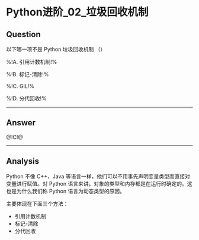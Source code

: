# Python进阶_02_垃圾回收机制

## Question
以下哪一项不是 Python 垃圾回收机制 （）

%!A. 引用计数机制!%

%!B. 标记-清除!%

%!C. GIL!%

%!D. 分代回收!%

----

## Answer
@!C!@

----

## Analysis

Python 不像 C++，Java 等语言一样，他们可以不用事先声明变量类型而直接对变量进行赋值。对 Python 语言来讲，对象的类型和内存都是在运行时确定的。这也是为什么我们称 Python 语言为动态类型的原因。

主要体现在下面三个方法：
- 引用计数机制 
- 标记-清除 
- 分代回收